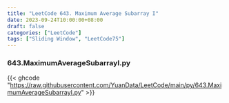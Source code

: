 ```yaml
---
title: "LeetCode 643. Maximum Average Subarray I"
date: 2023-09-24T10:00:00+08:00
draft: false
categories: ["LeetCode"]
tags: ["Sliding Window", "LeetCode75"]
---
```

### 643.MaximumAverageSubarrayI.py
{{< ghcode "https://raw.githubusercontent.com/YuanData/LeetCode/main/py/643.MaximumAverageSubarrayI.py" >}}